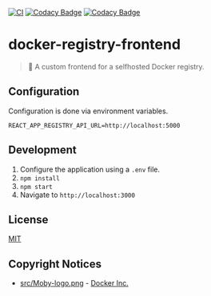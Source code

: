 [![CI](https://github.com/axelrindle/docker-registry-frontend/actions/workflows/ci.yml/badge.svg)](https://github.com/axelrindle/docker-registry-frontend/actions/workflows/ci.yml)
[![Codacy Badge](https://app.codacy.com/project/badge/Grade/214110a7990a49d1872f468a1b750797)](https://www.codacy.com/gh/axelrindle/docker-registry-frontend/dashboard?utm_source=github.com&amp;utm_medium=referral&amp;utm_content=axelrindle/docker-registry-frontend&amp;utm_campaign=Badge_Grade)
[![Codacy Badge](https://app.codacy.com/project/badge/Coverage/214110a7990a49d1872f468a1b750797)](https://www.codacy.com/gh/axelrindle/docker-registry-frontend/dashboard?utm_source=github.com&utm_medium=referral&utm_content=axelrindle/docker-registry-frontend&utm_campaign=Badge_Coverage)

# docker-registry-frontend

> :whale: A custom frontend for a selfhosted Docker registry.

## Configuration

Configuration is done via environment variables.

```properties
REACT_APP_REGISTRY_API_URL=http://localhost:5000
```

## Development

1. Configure the application using a `.env` file.
2. `npm install`
3. `npm start`
4. Navigate to `http://localhost:3000`

## License

[MIT](LICENSE)

## Copyright Notices

- [src/Moby-logo.png](src/Moby-logo.png) - [Docker Inc.](https://www.docker.com/company/newsroom/media-resources/)
